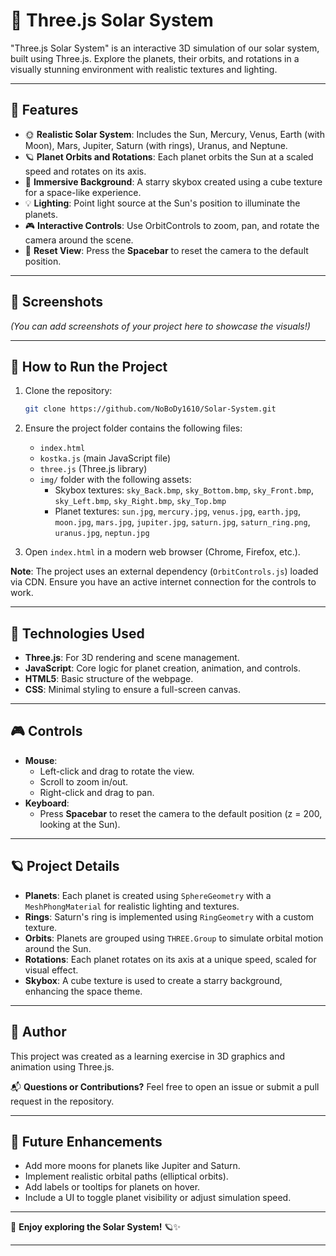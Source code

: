 # 🌌 Three.js Solar System

"Three.js Solar System" is an interactive 3D simulation of our solar system, built using Three.js. Explore the planets, their orbits, and rotations in a visually stunning environment with realistic textures and lighting.

---

## 🚀 **Features**
- 🌞 **Realistic Solar System**: Includes the Sun, Mercury, Venus, Earth (with Moon), Mars, Jupiter, Saturn (with rings), Uranus, and Neptune.
- 🪐 **Planet Orbits and Rotations**: Each planet orbits the Sun at a scaled speed and rotates on its axis.
- 🌠 **Immersive Background**: A starry skybox created using a cube texture for a space-like experience.
- 💡 **Lighting**: Point light source at the Sun's position to illuminate the planets.
- 🎮 **Interactive Controls**: Use OrbitControls to zoom, pan, and rotate the camera around the scene.
- 🔄 **Reset View**: Press the **Spacebar** to reset the camera to the default position.

---

## 📸 **Screenshots**
*(You can add screenshots of your project here to showcase the visuals!)*

---

## 💾 **How to Run the Project**

1. Clone the repository:
   ```bash
   git clone https://github.com/NoBoDy1610/Solar-System.git
   ```
2. Ensure the project folder contains the following files:
   - `index.html`
   - `kostka.js` (main JavaScript file)
   - `three.js` (Three.js library)
   - `img/` folder with the following assets:
     - Skybox textures: `sky_Back.bmp`, `sky_Bottom.bmp`, `sky_Front.bmp`, `sky_Left.bmp`, `sky_Right.bmp`, `sky_Top.bmp`
     - Planet textures: `sun.jpg`, `mercury.jpg`, `venus.jpg`, `earth.jpg`, `moon.jpg`, `mars.jpg`, `jupiter.jpg`, `saturn.jpg`, `saturn_ring.png`, `uranus.jpg`, `neptun.jpg`

3. Open `index.html` in a modern web browser (Chrome, Firefox, etc.).

**Note**: The project uses an external dependency (`OrbitControls.js`) loaded via CDN. Ensure you have an active internet connection for the controls to work.

---

## 🌟 **Technologies Used**
- **Three.js**: For 3D rendering and scene management.
- **JavaScript**: Core logic for planet creation, animation, and controls.
- **HTML5**: Basic structure of the webpage.
- **CSS**: Minimal styling to ensure a full-screen canvas.

---

## 🎮 **Controls**
- **Mouse**:
  - Left-click and drag to rotate the view.
  - Scroll to zoom in/out.
  - Right-click and drag to pan.
- **Keyboard**:
  - Press **Spacebar** to reset the camera to the default position (z = 200, looking at the Sun).

---

## 🪐 **Project Details**
- **Planets**: Each planet is created using `SphereGeometry` with a `MeshPhongMaterial` for realistic lighting and textures.
- **Rings**: Saturn's ring is implemented using `RingGeometry` with a custom texture.
- **Orbits**: Planets are grouped using `THREE.Group` to simulate orbital motion around the Sun.
- **Rotations**: Each planet rotates on its axis at a unique speed, scaled for visual effect.
- **Skybox**: A cube texture is used to create a starry background, enhancing the space theme.

---

## 📝 **Author**
This project was created as a learning exercise in 3D graphics and animation using Three.js.

📬 **Questions or Contributions?** Feel free to open an issue or submit a pull request in the repository.

---

## 🌠 **Future Enhancements**
- Add more moons for planets like Jupiter and Saturn.
- Implement realistic orbital paths (elliptical orbits).
- Add labels or tooltips for planets on hover.
- Include a UI to toggle planet visibility or adjust simulation speed.

---

🌟 **Enjoy exploring the Solar System!** 🪐✨

---
